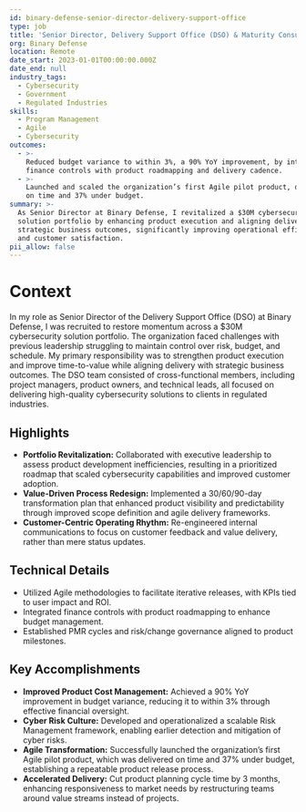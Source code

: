 ```yaml
---
id: binary-defense-senior-director-delivery-support-office
type: job
title: 'Senior Director, Delivery Support Office (DSO) & Maturity Consultant'
org: Binary Defense
location: Remote
date_start: 2023-01-01T00:00:00.000Z
date_end: null
industry_tags:
  - Cybersecurity
  - Government
  - Regulated Industries
skills:
  - Program Management
  - Agile
  - Cybersecurity
outcomes:
  - >-
    Reduced budget variance to within 3%, a 90% YoY improvement, by integrating
    finance controls with product roadmapping and delivery cadence.
  - >-
    Launched and scaled the organization’s first Agile pilot product, delivered
    on time and 37% under budget.
summary: >-
  As Senior Director at Binary Defense, I revitalized a $30M cybersecurity
  solution portfolio by enhancing product execution and aligning delivery with
  strategic business outcomes, significantly improving operational efficiency
  and customer satisfaction.
pii_allow: false
---
```


# Context
In my role as Senior Director of the Delivery Support Office (DSO) at Binary Defense, I was recruited to restore momentum across a $30M cybersecurity solution portfolio. The organization faced challenges with previous leadership struggling to maintain control over risk, budget, and schedule. My primary responsibility was to strengthen product execution and improve time-to-value while aligning delivery with strategic business outcomes. The DSO team consisted of cross-functional members, including project managers, product owners, and technical leads, all focused on delivering high-quality cybersecurity solutions to clients in regulated industries.

## Highlights
- **Portfolio Revitalization:** Collaborated with executive leadership to assess product development inefficiencies, resulting in a prioritized roadmap that scaled cybersecurity capabilities and improved customer adoption.
- **Value-Driven Process Redesign:** Implemented a 30/60/90-day transformation plan that enhanced product visibility and predictability through improved scope definition and agile delivery frameworks.
- **Customer-Centric Operating Rhythm:** Re-engineered internal communications to focus on customer feedback and value delivery, rather than mere status updates.

## Technical Details
- Utilized Agile methodologies to facilitate iterative releases, with KPIs tied to user impact and ROI.
- Integrated finance controls with product roadmapping to enhance budget management.
- Established PMR cycles and risk/change governance aligned to product milestones.

## Key Accomplishments
- **Improved Product Cost Management:** Achieved a 90% YoY improvement in budget variance, reducing it to within 3% through effective financial oversight.
- **Cyber Risk Culture:** Developed and operationalized a scalable Risk Management framework, enabling earlier detection and mitigation of cyber risks.
- **Agile Transformation:** Successfully launched the organization’s first Agile pilot product, which was delivered on time and 37% under budget, establishing a repeatable product release process.
- **Accelerated Delivery:** Cut product planning cycle time by 3 months, enhancing responsiveness to market needs by restructuring teams around value streams instead of projects.
